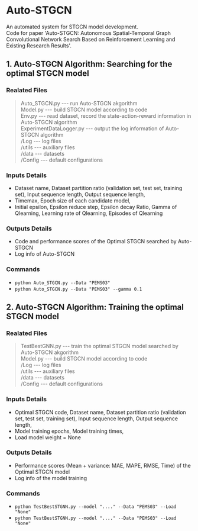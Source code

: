 # Auto-STGCN
An automated system for STGCN model development.<br>
Code for paper 'Auto-STGCN: Autonomous Spatial-Temporal Graph Convolutional Network Search Based on Reinforcement Learning and Existing Research Results'.<br>

## 1. Auto-STGCN Algorithm: Searching for the optimal STGCN model
### Realated Files
>Auto_STGCN.py --- run Auto-STGCN akgorithm<br>
>Model.py --- build STGCN model according to code<br>
>Env.py --- read dataset, record the state-action-reward information in Auto-STGCN algorithm<br>
>ExperimentDataLogger.py --- output the log information of Auto-STGCN algorithm<br>
>/Log --- log files<br>
>/utils --- auxiliary files<br>
>/data --- datasets<br>
>/Config --- default configurations<br>

### Inputs Details
* Dataset name, Dataset partition ratio (validation set, test set, training set), Input sequence length, Output sequence length,<br>
* Timemax, Epoch size of each candidate model,<br>
* Initial epsilon, Epsilon reduce step, Epsilon decay Ratio, Gamma of Qlearning, Learning rate of Qlearning, Episodes of Qlearning<br>

### Outputs Details
* Code and performance scores of the Optimal STGCN searched by Auto-STGCN<br>
* Log info of Auto-STGCN<br>

### Commands
* `python Auto_STGCN.py --Data "PEMS03"`<br>
* `python Auto_STGCN.py --Data "PEMS03" --gamma 0.1`<br>

## 2. Auto-STGCN Algorithm: Training the optimal STGCN model
### Realated Files
>TestBestGNN.py --- train the optimal STGCN model searched by Auto-STGCN akgorithm<br>
>Model.py --- build STGCN model according to code<br>
>/Log --- log files<br>
>/utils --- auxiliary files<br>
>/data --- datasets<br>
>/Config --- default configurations<br>

### Inputs Details
* Optimal STGCN code, Dataset name, Dataset partition ratio (validation set, test set, training set), Input sequence length, Output sequence length,<br>
* Model training epochs, Model training times,<br>
* Load model weight = None<br>

### Outputs Details
* Performance scores (Mean + variance: MAE, MAPE, RMSE, Time) of the Optimal STGCN model<br>
* Log info of the model training<br>

### Commands
* `python TestBestSTGNN.py --model "...." --Data "PEMS03" --Load "None"`<br>
* `python TestBestSTGNN.py --model "...." --Data "PEMS03" --Load "None"`<br>
